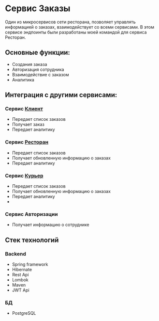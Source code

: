 # Сервис Заказы

Один из микросервисов сети ресторана, позволяет управлять информацией о заказах, взаимодействует со всеми сервисами.
В этом сервисе эндпоинты были разработаны моей командой для сервиса Ресторан.

## Основные функции:

* Создания заказа
* Авторизация сотрудника
* Взаимодействие с заказом
* Аналитика

## Интеграция с другими сервисами:

### Сервис [Клиент](https://github.com/qGamerw/customer-service)

* Передает список заказов
* Получает заказ
* Передает аналитику

### Сервис [Ресторан](https://github.com/qGamerw/restaurant-service)

* Передает список заказов
* Получает обновленную информацию о заказах
* Передает аналитику

### Сервис [Курьер](https://github.com/qGamerw/delivery-service)

* Передает список заказов
* Получает обновленную информацию о заказах
* Передает аналитику
* 
### Сервис Авторизации

* Получает информацию о сотруднике

## Стек технологий

### Backend
* Spring framework
* Hibernate
* Rest Api
* Lombok
* Maven
* JWT Api

### БД

* PostgreSQL
